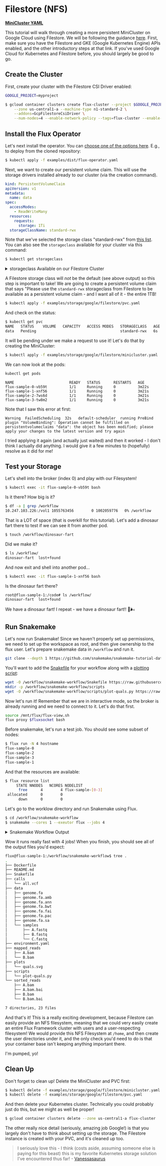 # Filestore (NFS)

 **[MiniCluster YAML](https://github.com/flux-framework/flux-operator/blob/main/examples/storage/google/filestore/minicluster.yaml)**

This tutorial will walk through creating a more persistent MiniCluster on Google Cloud
using Filestore. We will be following the guidance [here](https://cloud.google.com/filestore/docs/csi-driver).
First, make sure you have the Filestore and GKE (Google Kubernetes Engine) APIs enabled,
and the other introductory steps at that link. If you've used Google Cloud for Kubernetes and
Filestore before, you should largely be good to go.

## Create the Cluster

First, create your cluster with the Filestore CSI Driver enabled:

```bash
GOOGLE_PROJECT=myproject
```
```bash
$ gcloud container clusters create flux-cluster --project $GOOGLE_PROJECT \
    --zone us-central1-a --machine-type n1-standard-2 \
    --addons=GcpFilestoreCsiDriver \
    --num-nodes=4 --enable-network-policy --tags=flux-cluster --enable-intra-node-visibility
```


## Install the Flux Operator

Let's next install the operator. You can [choose one of the options here](https://flux-framework.org/flux-operator/getting_started/user-guide.html#production-install). 
E.g., to deploy from the cloned repository:

```bash
$ kubectl apply -f examples/dist/flux-operator.yaml
```

Next, we want to create our persistent volume claim. This will use the
storage drivers installed already to our cluster (via the creation command).

```yaml
kind: PersistentVolumeClaim
apiVersion: v1
metadata:
  name: data
spec:
  accessModes:
    - ReadWriteMany
  resources:
    requests:
      storage: 1Ti
  storageClassName: standard-rwx
```

Note that we've selected the storage class "standard-rwx" from [this list](https://cloud.google.com/filestore/docs/csi-driver#storage-class).
You can also see the `storageclass` available for your cluster via this command:

```bash
$ kubectl get storageclass
```

<details>

<summary>storageclass Available on our Filestore Cluster</summary>

```console
NAME                        PROVISIONER                    RECLAIMPOLICY   VOLUMEBINDINGMODE      ALLOWVOLUMEEXPANSION   AGE
enterprise-multishare-rwx   filestore.csi.storage.gke.io   Delete          WaitForFirstConsumer   true                   5m58s
enterprise-rwx              filestore.csi.storage.gke.io   Delete          WaitForFirstConsumer   true                   5m57s
premium-rwo                 pd.csi.storage.gke.io          Delete          WaitForFirstConsumer   true                   5m25s
premium-rwx                 filestore.csi.storage.gke.io   Delete          WaitForFirstConsumer   true                   5m58s
standard                    kubernetes.io/gce-pd           Delete          Immediate              true                   5m24s
standard-rwo (default)      pd.csi.storage.gke.io          Delete          WaitForFirstConsumer   true                   5m25s
standard-rwx                filestore.csi.storage.gke.io   Delete          WaitForFirstConsumer   true                   5m58s
```

</details>

A Filestore storage class will *not* be the default (see above output) so this step is important to take! We 
are going to create a persistent volume claim that says "Please use the `standard-rwx` storageclass from
Filestore to be available as a persistent volume claim - and I want all of it - the entire 1TB!

```bash
$ kubectl apply -f examples/storage/google/filestore/pvc.yaml
```

And check on the status:

```bash
$ kubectl get pvc
NAME   STATUS    VOLUME   CAPACITY   ACCESS MODES   STORAGECLASS   AGE
data   Pending                                      standard-rwx   6s
```

It will be pending under we make a request to use it! Let's do that by creating the MiniCluster:

```bash
$ kubectl apply -f examples/storage/google/filestore/minicluster.yaml
```

We can now look at the pods:

```bash
kubectl get pods
```
```console
NAME                         READY   STATUS      RESTARTS   AGE
flux-sample-0-vb59t          1/1     Running     0          3m22s
flux-sample-1-xnf56          1/1     Running     0          3m21s
flux-sample-2-7ws6d          1/1     Running     0          3m21s
flux-sample-3-tw8m2          1/1     Running     0          3m21s
```
Note that I saw this error at first:

```
Warning  FailedScheduling  32s   default-scheduler  running PreBind plugin "VolumeBinding": Operation cannot be fulfilled on persistentvolumeclaims "data": the object has been modified; please apply your changes to the latest version and try again
```

I tried applying it again (and actually just waited) and then it worked - I don't think I actually did anything. I would
give it a few minutes to (hopefully) resolve as it did for me!

## Test your Storage

Let's shell into the broker (index 0) and play with our Filesystem!

```bash
$ kubectl exec -it flux-sample-0-vb59t bash
```

Is it there? How big is it?

```bash
$ df -a | grep /workflow
10.247.103.226:/vol1 1055763456        0 1002059776   0% /workflow
```

That is a LOT of space (that is overkill for this tutorial).
Let's add a dinosaur fart there to test if we can see it from another pod.

```bash
$ touch /workflow/dinosaur-fart
```

Did we make it?

```bash
$ ls /workflow/
dinosaur-fart  lost+found
```

And now exit and shell into another pod...

```bash
$ kubectl exec -it flux-sample-1-xnf56 bash
```
Is the dinosaur fart there?

```bash
root@flux-sample-1:/code# ls /workflow/
dinosaur-fart  lost+found
```

We have a dinosaur fart! I repeat - we have a dinosaur fart!! 🦖🌬️

## Run Snakemake

Let's now run Snakemake! Since we haven't properly set up permissions, we need to set up the workspace as root,
and then give ownership to the flux user. Let's prepare snakemake data in `/workflow` and run it.

```bash
git clone --depth 1 https://github.com/snakemake/snakemake-tutorial-data /workflow/snakemake-workflow
```

You'll want to add the [Snakefile](https://github.com/rse-ops/flux-hpc/blob/main/snakemake/atacseq/Snakefile) for your workflow
along with a [plotting script](https://github.com/rse-ops/flux-hpc/blob/main/snakemake/atacseq/scripts/plot-quals.py):

```bash
wget -O /workflow/snakemake-workflow/Snakefile https://raw.githubusercontent.com/rse-ops/flux-hpc/main/snakemake/atacseq/Snakefile
mkdir -p /workflow/snakemake-workflow/scripts
wget -O /workflow/snakemake-workflow/scripts/plot-quals.py https://raw.githubusercontent.com/rse-ops/flux-hpc/main/snakemake/atacseq/scripts/plot-quals.py
```

Now let's run it! Remember that we are in interactive mode, so the broker is already running and we need to connect to it. Let's do that first.

```bash
source /mnt/flux/flux-view.sh
flux proxy $fluxsocket bash
```

Before snakemake, let's run a test job. You should see some subset of nodes:

```bash
$ flux run -N 4 hostname
flux-sample-0
flux-sample-2
flux-sample-3
flux-sample-1
```

And that the resources are available:

```bash
$ flux resource list
     STATE NNODES   NCORES NODELIST
      free      4        4 flux-sample-[0-3]
 allocated      0        0 
      down      0        0 
```

Let's go to the worklow directory and run Snakemake using Flux.


```bash
$ cd /workflow/snakemake-workflow
$ snakemake --cores 1 --exeutor flux --jobs 4
```

<details>

<summary>Snakemake Workflow Output</summary>

```console
Building DAG of jobs...
Using shell: /usr/bin/bash
Provided cores: 1 (use --cores to define parallelism)
Rules claiming more threads will be scaled down.
Job stats:
job               count    min threads    max threads
--------------  -------  -------------  -------------
all                   1              1              1
bcftools_call         1              1              1
bwa_map               2              1              1
plot_quals            1              1              1
samtools_index        2              1              1
samtools_sort         2              1              1
total                 9              1              1

Select jobs to execute...

[Thu Apr  6 23:21:57 2023]
rule bwa_map:
    input: data/genome.fa, data/samples/B.fastq
    output: mapped_reads/B.bam
    jobid: 6
    reason: Missing output files: mapped_reads/B.bam
    wildcards: sample=B
    resources: tmpdir=/tmp

Job 6 has been submitted with flux jobid ƒ8oNbgfi7 (log: .snakemake/flux_logs/bwa_map/sample_B.log).

[Thu Apr  6 23:21:57 2023]
rule bwa_map:
    input: data/genome.fa, data/samples/A.fastq
    output: mapped_reads/A.bam
    jobid: 4
    reason: Missing output files: mapped_reads/A.bam
    wildcards: sample=A
    resources: tmpdir=/tmp

Job 4 has been submitted with flux jobid ƒ8oRe7CF9 (log: .snakemake/flux_logs/bwa_map/sample_A.log).
[Thu Apr  6 23:22:07 2023]
Finished job 6.
1 of 9 steps (11%) done
[Thu Apr  6 23:22:07 2023]
Finished job 4.
2 of 9 steps (22%) done
Select jobs to execute...

[Thu Apr  6 23:22:07 2023]
rule samtools_sort:
    input: mapped_reads/B.bam
    output: sorted_reads/B.bam
    jobid: 5
    reason: Missing output files: sorted_reads/B.bam; Input files updated by another job: mapped_reads/B.bam
    wildcards: sample=B
    resources: tmpdir=/tmp

Job 5 has been submitted with flux jobid ƒ8skKRkvs (log: .snakemake/flux_logs/samtools_sort/sample_B.log).

[Thu Apr  6 23:22:07 2023]
rule samtools_sort:
    input: mapped_reads/A.bam
    output: sorted_reads/A.bam
    jobid: 3
    reason: Missing output files: sorted_reads/A.bam; Input files updated by another job: mapped_reads/A.bam
    wildcards: sample=A
    resources: tmpdir=/tmp

Job 3 has been submitted with flux jobid ƒ8snWvhAX (log: .snakemake/flux_logs/samtools_sort/sample_A.log).
[Thu Apr  6 23:22:17 2023]
Finished job 5.
3 of 9 steps (33%) done
[Thu Apr  6 23:22:17 2023]
Finished job 3.
4 of 9 steps (44%) done
Select jobs to execute...

[Thu Apr  6 23:22:17 2023]
rule samtools_index:
    input: sorted_reads/A.bam
    output: sorted_reads/A.bam.bai
    jobid: 7
    reason: Missing output files: sorted_reads/A.bam.bai; Input files updated by another job: sorted_reads/A.bam
    wildcards: sample=A
    resources: tmpdir=/tmp

Job 7 has been submitted with flux jobid ƒ8x9yquZq (log: .snakemake/flux_logs/samtools_index/sample_A.log).

[Thu Apr  6 23:22:17 2023]
rule samtools_index:
    input: sorted_reads/B.bam
    output: sorted_reads/B.bam.bai
    jobid: 8
    reason: Missing output files: sorted_reads/B.bam.bai; Input files updated by another job: sorted_reads/B.bam
    wildcards: sample=B
    resources: tmpdir=/tmp

Job 8 has been submitted with flux jobid ƒ8xC8NsEo (log: .snakemake/flux_logs/samtools_index/sample_B.log).
[Thu Apr  6 23:22:27 2023]
Finished job 7.
5 of 9 steps (56%) done
[Thu Apr  6 23:22:27 2023]
Finished job 8.
6 of 9 steps (67%) done
Select jobs to execute...

[Thu Apr  6 23:22:27 2023]
rule bcftools_call:
    input: data/genome.fa, sorted_reads/A.bam, sorted_reads/B.bam, sorted_reads/A.bam.bai, sorted_reads/B.bam.bai
    output: calls/all.vcf
    jobid: 2
    reason: Missing output files: calls/all.vcf; Input files updated by another job: sorted_reads/A.bam, sorted_reads/A.bam.bai, sorted_reads/B.bam, sorted_reads/B.bam.bai
    resources: tmpdir=/tmp

Job 2 has been submitted with flux jobid ƒ92ZZp6Mm (log: .snakemake/flux_logs/bcftools_call.log).
[Thu Apr  6 23:22:37 2023]
Finished job 2.
7 of 9 steps (78%) done
Select jobs to execute...

[Thu Apr  6 23:22:37 2023]
rule plot_quals:
    input: calls/all.vcf
    output: plots/quals.svg
    jobid: 1
    reason: Missing output files: plots/quals.svg; Input files updated by another job: calls/all.vcf
    resources: tmpdir=/tmp

Job 1 has been submitted with flux jobid ƒ96y5LKJf (log: .snakemake/flux_logs/plot_quals.log).
[Thu Apr  6 23:22:47 2023]
Finished job 1.
8 of 9 steps (89%) done
Select jobs to execute...

[Thu Apr  6 23:22:47 2023]
localrule all:
    input: plots/quals.svg
    jobid: 0
    reason: Input files updated by another job: plots/quals.svg
    resources: tmpdir=/tmp

[Thu Apr  6 23:22:47 2023]
Finished job 0.
9 of 9 steps (100%) done
Complete log: .snakemake/log/2023-04-06T232156.920090.snakemake.log
```

</details>

Wow it runs really fast with 4 jobs! When you finish, you should see all of the output files you'd expect:

```bash
flux@flux-sample-1:/workflow/snakemake-workflow$ tree .
.
├── Dockerfile
├── README.md
├── Snakefile
├── calls
│   └── all.vcf
├── data
│   ├── genome.fa
│   ├── genome.fa.amb
│   ├── genome.fa.ann
│   ├── genome.fa.bwt
│   ├── genome.fa.fai
│   ├── genome.fa.pac
│   ├── genome.fa.sa
│   └── samples
│       ├── A.fastq
│       ├── B.fastq
│       └── C.fastq
├── environment.yaml
├── mapped_reads
│   ├── A.bam
│   └── B.bam
├── plots
│   └── quals.svg
├── scripts
│   └── plot-quals.py
└── sorted_reads
    ├── A.bam
    ├── A.bam.bai
    ├── B.bam
    └── B.bam.bai

7 directories, 23 files
```

And that's it! This is a really exciting development, because Filestore can easily provide an NFS filesystem, 
meaning that we could very easily create an entire Flux Framework cluster with users and a user-respecting filesystem!
We would provide this NFS Filesystem at `/home`, and then create the user directories under it, and the only check
you'd need to do is that your container base isn't keeping anything important there.

I'm pumped, yo!

## Clean Up

Don't forget to clean up! Delete the MiniCluster and PVC first:

```bash
$ kubectl delete -f examples/storage/google/filestore/minicluster.yaml
$ kubectl delete -f examples/storage/google/filestore/pvc.yaml
```

And then delete your Kubernetes cluster. Technically  you could probably just do this, but we might as well be proper!

```bash
$ gcloud container clusters delete --zone us-central1-a flux-cluster
```

The other really nice detail (seriously, amazing job Google!) is that you largely don't have to think about setting
up the storage. The Filestore instance is created with your PVC, and it's cleaned up too.

> I seriously love this - I think (costs aside, assuming someone else is paying for this beast) this is my favorite Kubernetes storage solution I've encountered thus far! - [Vanessasaurus](https://github.com/vsoch)